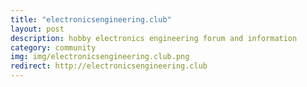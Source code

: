 ```yaml
---
title: "electronicsengineering.club"
layout: post
description: hobby electronics engineering forum and information
category: community
img: img/electronicsengineering.club.png
redirect: http://electronicsengineering.club
---
```


